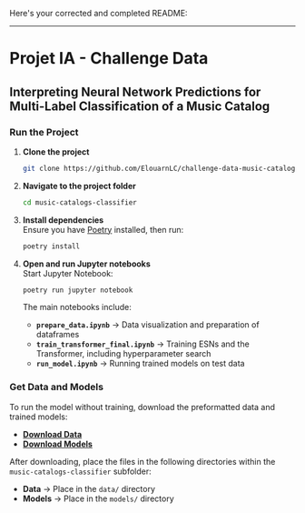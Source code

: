 
Here's your corrected and completed README:

----------

# Projet IA - Challenge Data

## Interpreting Neural Network Predictions for Multi-Label Classification of a Music Catalog

### Run the Project

1.  **Clone the project**
    
    ```bash
    git clone https://github.com/ElouarnLC/challenge-data-music-catalogs.git
    
    ```
    
2.  **Navigate to the project folder**
    
    ```bash
    cd music-catalogs-classifier
    
    ```
    
3.  **Install dependencies**  
    Ensure you have [Poetry](https://python-poetry.org/docs/) installed, then run:
    
    ```bash
    poetry install
    
    ```
    
4.  **Open and run Jupyter notebooks**  
    Start Jupyter Notebook:
    
    ```bash
    poetry run jupyter notebook
    
    ```
    
    The main notebooks include:
    
    -   **`prepare_data.ipynb`** → Data visualization and preparation of dataframes
    -   **`train_transformer_final.ipynb`** → Training ESNs and the Transformer, including hyperparameter search
    -   **`run_model.ipynb`** → Running trained models on test data

### Get Data and Models

To run the model without training, download the preformatted data and trained models:

-   **[Download Data](https://drive.google.com/drive/folders/1biucwLWDea-wITQfaxgIH3Jl3tQ-3Qn4?usp=sharing)**
-   **[Download Models](https://drive.google.com/drive/folders/1_Fp9EG5nx4nFKh3TqbQ2q0iVf_h2I4os?usp=sharing)**

After downloading, place the files in the following directories within the `music-catalogs-classifier` subfolder:

-   **Data** → Place in the `data/` directory
-   **Models** → Place in the `models/` directory

